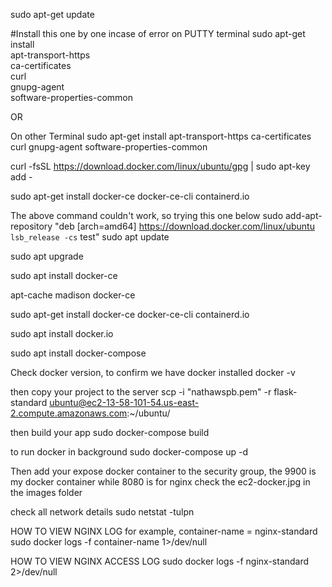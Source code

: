 sudo apt-get update

#Install this one by one incase of error on PUTTY terminal 
sudo apt-get install \
    apt-transport-https \
    ca-certificates \
    curl \
    gnupg-agent \
    software-properties-common

OR

On other Terminal
sudo apt-get install apt-transport-https ca-certificates curl gnupg-agent software-properties-common


curl -fsSL https://download.docker.com/linux/ubuntu/gpg | sudo apt-key add -

sudo apt-get install docker-ce docker-ce-cli containerd.io

The above command couldn't work, so trying this one below
sudo add-apt-repository "deb [arch=amd64] https://download.docker.com/linux/ubuntu `lsb_release -cs` test"
sudo apt update

sudo apt upgrade

sudo apt install docker-ce

apt-cache madison docker-ce

sudo apt-get install docker-ce docker-ce-cli containerd.io

sudo apt install docker.io

sudo apt install docker-compose

Check docker version, to confirm we have docker installed
docker -v

then copy your project to the server
scp -i "nathawspb.pem" -r flask-standard ubuntu@ec2-13-58-101-54.us-east-2.compute.amazonaws.com:~/ubuntu/


then build your app
sudo docker-compose build

to run docker in background
sudo docker-compose up -d

Then add your expose docker container to the security group,
the 9900 is my docker container while 8080 is for nginx
check the ec2-docker.jpg in the images folder


check all network details
sudo netstat -tulpn


HOW TO VIEW NGINX LOG
for example, container-name = nginx-standard
sudo docker logs -f container-name 1>/dev/null

HOW TO VIEW NGINX ACCESS LOG 
sudo docker logs -f nginx-standard 2>/dev/null














